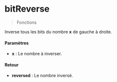 # bitReverse
> Fonctions

Inverse tous les bits du nombre **x** de gauche à droite.

#### Paramètres

- **x** : Le nombre à inverser.

#### Retour

- **reversed** : Le nombre inversé.

